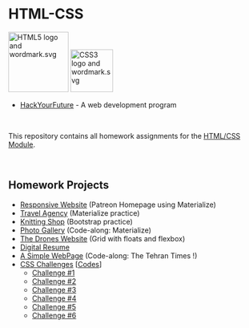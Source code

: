 # HTML-CSS


<p>
  <img src="https://upload.wikimedia.org/wikipedia/commons/thumb/6/61/HTML5_logo_and_wordmark.svg/1200px-HTML5_logo_and_wordmark.svg.png" alt="HTML5 logo and wordmark.svg" width="120">
  <img src="https://upload.wikimedia.org/wikipedia/commons/thumb/d/d5/CSS3_logo_and_wordmark.svg/1200px-CSS3_logo_and_wordmark.svg.png" alt="CSS3 logo and wordmark.svg" width="85">
</p>


* [HackYourFuture](https://github.com/HackYourFuture) - A web development program

<br/>

This repository contains all homework assignments for the [HTML/CSS Module](https://github.com/HackYourFuture/HTML-CSS).

</br>

## Homework Projects
* [Responsive Website](http://marzfd.github.io/HTML-CSS/week3/TheHomepage) (Patreon Homepage using Materialize)
* [Travel Agency](https://marzfd.github.io/HTML-CSS/week3/Materialize/TravelAgency/index.html) (Materialize practice)
* [Knitting Shop](https://marzfd.github.io/HTML-CSS/week3/Bootstrap/index.html) (Bootstrap practice)
* [Photo Gallery](https://marzfd.github.io/HTML-CSS/week3/Materialize/PhotoGallery/index.html) (Code-along: Materialize)
* [The Drones Website](https://marzfd.github.io/HTML-CSS/week2/DronesWebsite/) (Grid with floats and flexbox)
* [Digital Resume](https://marzfd.github.io/Digital-Resume/index.html)
* [A Simple WebPage](https://marzfd.github.io/HTML-CSS/week1/SimpleWebPage/index.html) (Code-along: The Tehran Times !)
* [CSS Challenges](https://en.wikiversity.org/wiki/Web_Design/CSS_challenges) [[Codes](https://github.com/marzfd/HTML-CSS/tree/main/week1/CSS%20Challenges)]
  - [Challenge #1](https://marzfd.github.io/HTML-CSS/week1/CSS%20Challenges/Challenge%201%20-%20Fonts%20and%20Colours/index.html)
  - [Challenge #2](https://marzfd.github.io/HTML-CSS/week1/CSS%20Challenges/Challenge%202%20-%20Shakespeare's%20Sonnet/index.html)
  - [Challenge #3](https://marzfd.github.io/HTML-CSS/week1/CSS%20Challenges/Challenge%203%20-%202-column%20layout/index.html)
  - [Challenge #4](https://marzfd.github.io/HTML-CSS/week1/CSS%20Challenges/Challenge%204%20-%202%20Columns%20with%20a%20header%20and%20footer/index.html)
  - [Challenge #5](https://marzfd.github.io/HTML-CSS/week1/CSS%20Challenges/Challenge%205%20-%20Gimme%20some%20whitespace/index.html)
  - [Challenge #6](https://marzfd.github.io/HTML-CSS/week1/CSS%20Challenges/Challenge%206%20-%20The%20Headline%20Challenge/index.html)
